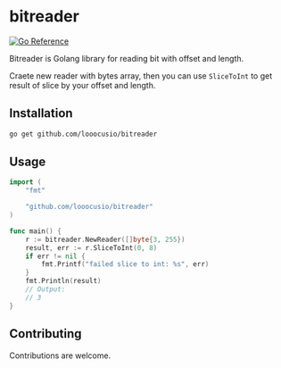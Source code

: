 # bitreader

[![Go Reference](https://pkg.go.dev/badge/github.com/looocusio/bitreader.svg)](https://pkg.go.dev/github.com/looocusio/bitreader)

Bitreader is Golang library for reading bit with offset and length.

Craete new reader with bytes array, then you can use `SliceToInt` to get result of slice by your offset and length.

## Installation

```bash
go get github.com/looocusio/bitreader
```

## Usage

```go
import (
    "fmt"

    "github.com/looocusio/bitreader"
)

func main() {
    r := bitreader.NewReader([]byte{3, 255})
    result, err := r.SliceToInt(0, 8)
    if err != nil {
        fmt.Printf("failed slice to int: %s", err)
    }
    fmt.Println(result)
    // Output:
    // 3
}

```

## Contributing

Contributions are welcome.
